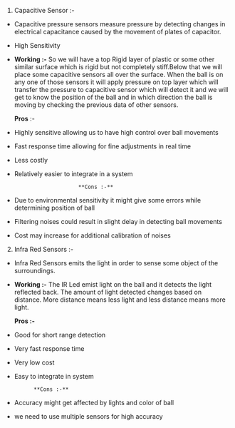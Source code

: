 1) Capacitive Sensor :-   
     
* Capacitive pressure sensors measure pressure by detecting changes in electrical capacitance caused by the movement of plates of capacitor.  
* High Sensitivity  
* **Working :-**  So we will have a top Rigid layer of plastic or some other similar surface which is rigid but not completely stiff.Below that we will place some capacitive sensors all over the surface. When the ball is on any one of those sensors it will apply pressure on top layer which will transfer the pressure to capacitive sensor which will detect it and we will get to know the position of the ball and in which direction the ball is moving by checking the previous data of other sensors.


  **Pros** :- 

* Highly sensitive allowing us to have high control over ball movements  
* Fast response time allowing for fine adjustments in real time  
* Less costly  
* Relatively easier to integrate in a system


                          **Cons :-** 

* Due to environmental sensitivity it might give some errors while determining position of ball  
* Filtering noises could result in slight delay in detecting ball movements      
* Cost may increase for additional calibration of noises  

  	

2) Infra Red Sensors :-   
     
* Infra Red Sensors emits the light in order to sense some object of the surroundings.  
* **Working :-** The IR Led emist light on the ball and it detects the light reflected back. The amount of light detected changes based on distance. More distance means less light and less distance means more light.  
    
    
    
  **Pros :-**   
* Good for short range detection  
* Very fast response time  
* Very low cost  
* Easy to integrate in system

  		


            **Cons :-** 

* Accuracy might get affected by lights and color of ball  
* we need to use multiple sensors for high accuracy  
    
  